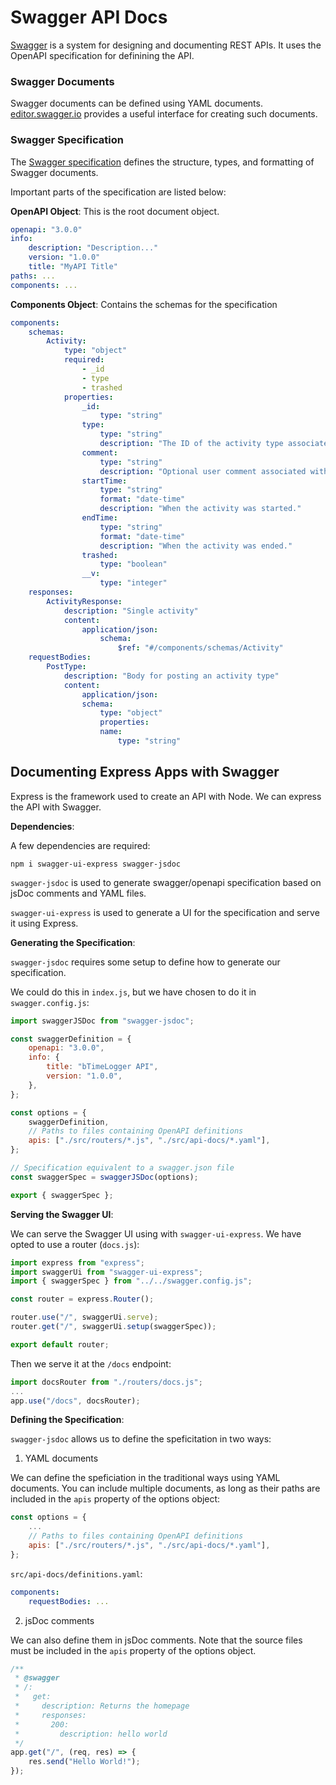 # Swagger API Docs

[Swagger](https://swagger.io/) is a system for designing and documenting REST APIs. It uses the OpenAPI specification
for definining the API.

### Swagger Documents

Swagger documents can be defined using YAML documents. [editor.swagger.io](https://editor.swagger.io/) provides a useful interface
for creating such documents.

### Swagger Specification

The [Swagger specification](https://swagger.io/specification/) defines the structure, types, and formatting of Swagger documents.

Important parts of the specification are listed below:

**OpenAPI Object**: This is the root document object.

```yaml
openapi: "3.0.0"
info:
    description: "Description..."
    version: "1.0.0"
    title: "MyAPI Title"
paths: ...
components: ...
```

**Components Object**: Contains the schemas for the specification

```yaml
components:
    schemas:
        Activity:
            type: "object"
            required:
                - _id
                - type
                - trashed
            properties:
                _id:
                    type: "string"
                type:
                    type: "string"
                    description: "The ID of the activity type associated with this activity."
                comment:
                    type: "string"
                    description: "Optional user comment associated with this activity."
                startTime:
                    type: "string"
                    format: "date-time"
                    description: "When the activity was started."
                endTime:
                    type: "string"
                    format: "date-time"
                    description: "When the activity was ended."
                trashed:
                    type: "boolean"
                __v:
                    type: "integer"
    responses:
        ActivityResponse:
            description: "Single activity"
            content:
                application/json:
                    schema:
                        $ref: "#/components/schemas/Activity"
    requestBodies:
        PostType:
            description: "Body for posting an activity type"
            content:
                application/json:
                schema:
                    type: "object"
                    properties:
                    name:
                        type: "string"
```

## Documenting Express Apps with Swagger

Express is the framework used to create an API with Node. We can express the
API with Swagger.

**Dependencies**:

A few dependencies are required:

```cli
npm i swagger-ui-express swagger-jsdoc
```

`swagger-jsdoc` is used to generate swagger/openapi specification based on jsDoc comments and YAML files.

`swagger-ui-express` is used to generate a UI for the specification and serve it
using Express.

**Generating the Specification**:

`swagger-jsdoc` requires some setup to define how to generate our specification.

We could do this in `index.js`, but we have chosen to do it in `swagger.config.js`:

```js
import swaggerJSDoc from "swagger-jsdoc";

const swaggerDefinition = {
    openapi: "3.0.0",
    info: {
        title: "bTimeLogger API",
        version: "1.0.0",
    },
};

const options = {
    swaggerDefinition,
    // Paths to files containing OpenAPI definitions
    apis: ["./src/routers/*.js", "./src/api-docs/*.yaml"],
};

// Specification equivalent to a swagger.json file
const swaggerSpec = swaggerJSDoc(options);

export { swaggerSpec };
```

**Serving the Swagger UI**:

We can serve the Swagger UI using with `swagger-ui-express`. We have opted to use
a router (`docs.js`):

```js
import express from "express";
import swaggerUi from "swagger-ui-express";
import { swaggerSpec } from "../../swagger.config.js";

const router = express.Router();

router.use("/", swaggerUi.serve);
router.get("/", swaggerUi.setup(swaggerSpec));

export default router;
```

Then we serve it at the `/docs` endpoint:

```js
import docsRouter from "./routers/docs.js";
...
app.use("/docs", docsRouter);
```

**Defining the Specification**:

`swagger-jsdoc` allows us to define the speficitation in two ways:

1. YAML documents

We can define the speficiation in the traditional ways using YAML documents. You
can include multiple documents, as long as their paths are included in the `apis`
property of the options object:

```js
const options = {
    ...
    // Paths to files containing OpenAPI definitions
    apis: ["./src/routers/*.js", "./src/api-docs/*.yaml"],
};
```

`src/api-docs/definitions.yaml`:

```yaml
components:
    requestBodies: ...
```

2. jsDoc comments

We can also define them in jsDoc comments. Note that the source files must be
included in the `apis` property of the options object.

```js
/**
 * @swagger
 * /:
 *   get:
 *     description: Returns the homepage
 *     responses:
 *       200:
 *         description: hello world
 */
app.get("/", (req, res) => {
    res.send("Hello World!");
});
```
